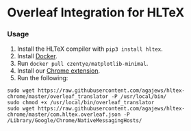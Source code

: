 # Overleaf Integration for HLTeX

### Usage
1. Install the HLTeX compiler with `pip3 install hltex`.
1. Install [Docker](https://www.docker.com/).
1. Run `docker pull czentye/matplotlib-minimal`.
1. Install our [Chrome extension](https://chrome.google.com/webstore/detail/hltex-overleaf/lnkcgiecknmlaohkgeajflfcfnajpbec/related).
1. Run the following:
```
sudo wget https://raw.githubusercontent.com/agajews/hltex-chrome/master/overleaf_translator -P /usr/local/bin/
sudo chmod +x /usr/local/bin/overleaf_translator
sudo wget https://raw.githubusercontent.com/agajews/hltex-chrome/master/com.hltex.overleaf.json -P /Library/Google/Chrome/NativeMessagingHosts/
```
